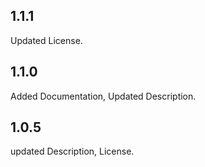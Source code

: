 

## 1.1.1

Updated License.
## 1.1.0

Added Documentation, Updated Description.
## 1.0.5

updated Description, License.
